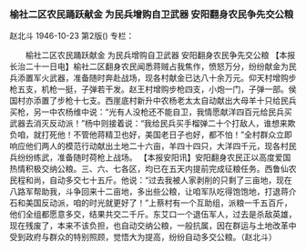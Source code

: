 ### 榆社二区农民踊跃献金  为民兵增购自卫武器  安阳翻身农民争先交公粮
赵北斗
1946-10-23
第2版()
专栏：

　　榆社二区农民踊跃献金
    为民兵增购自卫武器
    安阳翻身农民争先交公粮
    【本报长治二十一日电】榆社二区翻身农民闻悉蒋贼占我焦作，愤怒万分，纷纷献金为民兵添置军火武器，准备随时奔赴战场，现各村献金已达八十余万元。仰天村增购步枪五支，机枪一挺，子弹若干发。赵王村增购步枪四支，小炮一门，子弹一部。侯国村亦添置了步枪十七支。西崖底村新升中农杨老太太自动献出大母羊十只给民兵买枪，另一中农杨维中说：“光有人没枪还不能自卫，我情愿献洋四百元给民兵买武器去消灭反动派！”杨中则接着说：“我给民兵买手榴弹二十个打敌人，谁想来欺负咱，就打死他！不管他蒋精卫也好，美国老日子也好，都不怕！”全村群众立即响应他们两人的模范行动献出土地二十六亩，羊四十四只，大洋四千元，现各村民兵纷纷练武，准备随时荷枪上战场。
    【本报安阳讯】安阳翻身农民正以高度爱国热情积极交纳公粮。三、六、七各区，均已在五天内提前完成征粮任务。西鲁仙农民程和尚，自动多交七十五斤。他说：“过去我被人家剥削的只剩了三亩地，现在八路军帮助我，斗争回来十二亩地，多出些公粮，让咱军队吃得饱饱地，打退蒋介石和美国反动派，咱的时光就更好了！”上蔡村有一个互助组，派粮一千五百斤，他们全组都愿意多交，结果共交二千斤。东艾口一个退伍军人，过去是杀敌英雄，现在残废了，本来不该负担，也自动交纳公粮，一般抗属，因在群运与土地改革中受到政府与群众的特别照顾，觉悟大为提高，纷纷自动多交公粮。（赵北斗）
